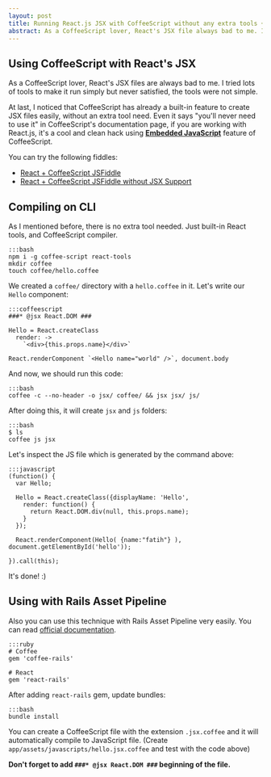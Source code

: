 ```yaml
---
layout: post
title: Running React.js JSX with CoffeeScript without any extra tools + JSFiddle Hello Worlds
abstract: As a CoffeeScript lover, React's JSX file always bad to me. I tried lots of tools to make it run simply but never satisfied; the tools were not simple.
---
```


## Using CoffeeScript with React's JSX

As a CoffeeScript lover, React's JSX files are always bad to me. I tried lots of tools to make it run simply but never satisfied, the tools were not simple.

At last, I noticed that CoffeeScript has already a built-in feature to create JSX files easily, without an extra tool need. Even it says "you'll never need to use it" in CoffeeScript's documentation page, if you are working with React.js, it's a cool and clean hack using [**Embedded JavaScript**][3] feature of CoffeeScript.

You can try the following fiddles:

 - [React + CoffeeScript JSFiddle][1]
 - [React + CoffeeScript JSFiddle without JSX Support][2]

## Compiling on CLI

As I mentioned before, there is no extra tool needed. Just built-in React tools, and CoffeeScript compiler.

    :::bash
    npm i -g coffee-script react-tools
    mkdir coffee
    touch coffee/hello.coffee

We created a `coffee/` directory with a `hello.coffee` in it. Let's write our `Hello` component:

    :::coffeescript
    ###* @jsx React.DOM ###

    Hello = React.createClass
      render: ->
        `<div>{this.props.name}</div>`

    React.renderComponent `<Hello name="world" />`, document.body

And now, we should run this code:

    :::bash
    coffee -c --no-header -o jsx/ coffee/ && jsx jsx/ js/

After doing this, it will create `jsx` and `js` folders:

    :::bash
    $ ls
    coffee js jsx

Let's inspect the JS file which is generated by the command above:

    :::javascript
    (function() {
      var Hello;

      Hello = React.createClass({displayName: 'Hello',
        render: function() {
          return React.DOM.div(null, this.props.name);
        }
      });

      React.renderComponent(Hello( {name:"fatih"} ), document.getElementById('hello'));

    }).call(this);

It's done! :)

## Using with Rails Asset Pipeline

Also you can use this technique with Rails Asset Pipeline very easily. You can read
[official documentation][4].

    :::ruby
    # Coffee
    gem 'coffee-rails'

    # React
    gem 'react-rails'

After adding `react-rails` gem, update bundles:

    :::bash
    bundle install

You can create a CoffeeScript file with the extension `.jsx.coffee` and it will automatically compile to
JavaScript file. (Create `app/assets/javascripts/hello.jsx.coffee` and test with the code above)

**Don't forget to add `###* @jsx React.DOM ###` beginning of the file.**

[1]: http://jsfiddle.net/fkadev/c3LFw/
[2]: http://jsfiddle.net/fkadev/Ry48U/
[3]: http://coffeescript.org/#embedded
[4]: http://facebook.github.io/react/blog/2013/07/30/use-react-and-jsx-in-ruby-on-rails.html#asset-pipeline
